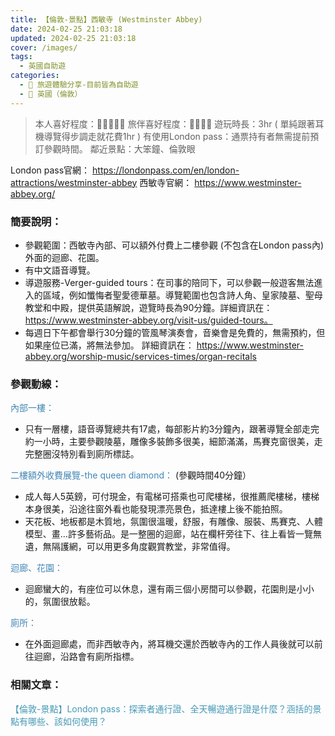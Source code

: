 ```yaml
---
title: 【倫敦-景點】西敏寺 (Westminster Abbey)
date: 2024-02-25 21:03:18
updated: 2024-02-25 21:03:18
cover: /images/
tags:
  - 英國自助遊
categories: 
  - 🌴 旅遊體驗分享-目前皆為自助遊
  - 🥥 英國（倫敦） 
---
```

>本人喜好程度：🌝🌝🌝🌝🌝 旅伴喜好程度：🌝🌝🌝🌝
遊玩時長：3hr ( 單純跟著耳機導覽得步調走就花費1hr )
有使用London pass：通票持有者無需提前預訂參觀時間。
鄰近景點：大笨鐘、倫敦眼
<!-- more -->


London pass官網：
https://londonpass.com/en/london-attractions/westminster-abbey
西敏寺官網：
https://www.westminster-abbey.org/


### 簡要說明：
+ 參觀範圍：西敏寺內部、可以額外付費上二樓參觀 (不包含在London pass內) 外面的迴廊、花園。
+ 有中文語音導覽。
+ 導遊服務-Verger-guided tours：在司事的陪同下，可以參觀一般遊客無法進入的區域，例如懺悔者聖愛德華墓。導覽範圍也包含詩人角、皇家陵墓、聖母教堂和中殿，提供英語解說，遊覽時長為90分鐘。詳細資訊在：https://www.westminster-abbey.org/visit-us/guided-tours。
+ 每週日下午都會舉行30分鐘的管風琴演奏會，音樂會是免費的，無需預約，但如果座位已滿，將無法參加。
詳細資訊在：
https://www.westminster-abbey.org/worship-music/services-times/organ-recitals
 
### 參觀動線：
<font color=#4287B5>內部一樓：</font>
 + 只有一層樓，語音導覽總共有17處，每部影片約3分鐘內，跟著導覽全部走完約一小時，主要參觀陵墓，雕像多裝飾多很美，細節滿滿，馬賽克窗很美，走完整圈沒特別看到廁所標誌。

<font color=#4287B5>二樓額外收費展覽-the queen diamond：</font> (參觀時間40分鐘）
 + 成人每人5英鎊，可付現金，有電梯可搭乘也可爬樓梯，很推薦爬樓梯，樓梯本身很美，沿途往窗外看也能發現漂亮景色，抵達樓上後不能拍照。
 + 天花板、地板都是木質地，氛圍很溫暖，舒服，有雕像、服裝、馬賽克、人體模型、畫…許多藝術品。是一整圈的迴廊，站在欄杆旁往下、往上看皆一覽無遺，無隔護網，可以用更多角度觀賞教堂，非常值得。

<font color=#4287B5>迴廊、花園：</font>
 + 迴廊蠻大的，有座位可以休息，還有兩三個小房間可以參觀，花園則是小小的，氛圍很放鬆。

<font color=#4287B5>廁所：</font>
 + 在外面迴廊處，而非西敏寺內，將耳機交還於西敏寺內的工作人員後就可以前往迴廊，沿路會有廁所指標。


### 相關文章：
<font color=#4599B6>【倫敦-景點】London pass：探索者通行證、全天暢遊通行證是什麼？涵括的景點有哪些、該如何使用？</font> 